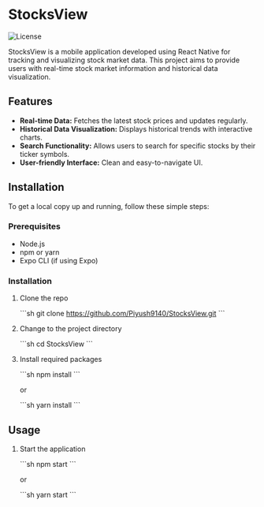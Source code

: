 
# StocksView

![License](https://img.shields.io/badge/license-MIT-blue.svg)

StocksView is a mobile application developed using React Native for tracking and visualizing stock market data. This project aims to provide users with real-time stock market information and historical data visualization.

## Features

- **Real-time Data:** Fetches the latest stock prices and updates regularly.
- **Historical Data Visualization:** Displays historical trends with interactive charts.
- **Search Functionality:** Allows users to search for specific stocks by their ticker symbols.
- **User-friendly Interface:** Clean and easy-to-navigate UI.

## Installation

To get a local copy up and running, follow these simple steps:

### Prerequisites

- Node.js
- npm or yarn
- Expo CLI (if using Expo)

### Installation

1. Clone the repo

   \`\`\`sh
   git clone https://github.com/Piyush9140/StocksView.git
   \`\`\`

2. Change to the project directory

   \`\`\`sh
   cd StocksView
   \`\`\`

3. Install required packages

   \`\`\`sh
   npm install
   \`\`\`

   or

   \`\`\`sh
   yarn install
   \`\`\`

## Usage

1. Start the application

   \`\`\`sh
   npm start
   \`\`\`

   or

   \`\`\`sh
   yarn start
   \`\`\`


